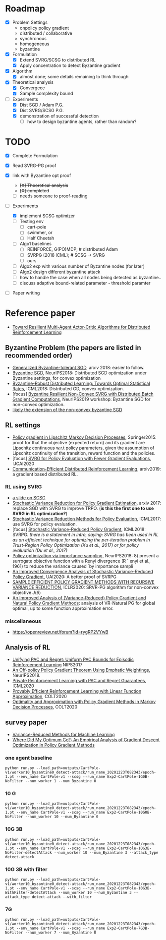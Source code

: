 # Roadmap

- [x] Problem Settings
  * onpolicy policy gradient
  * distributed / collaborative
  * synchronous
  * homogeneous
  * byzantine
- [x] Formulation
  - [x] Extend SVRG/SCSG to distributed RL
  - [x] Apply concentration to detect Byzantine gradient
- [x] Algorithm
  - [x] almost done; some details remaining to think through
- [X] Theoretical analysis
  - [X] Convergece 
  - [X] Sample complexity bound
- [ ] Experiments
  - [X] Dist SGD / Adam P.G.
  - [x] Dist SVRG/SCSG P.G.
  - [x] demonstration of successful detection
    - [ ] how to design byzantine agents, rather than random?

# TODO
- [X] Complete Formulation
- [X] Read SVRG-PG proof
- [X] link with Byzantine opt proof
  - <s> [X] Theoretical analysis</s>
  - <s> [X] completed</s>
  - [ ] needs someone to proof-reading
- [ ] Experiments
  - [X] implement SCSG optimizer
  - [ ] Testing env
    - [ ] cart-pole
    - [ ] swimmer, or
    - [ ] Half Cheetah
  - [ ] Algo1 baselines
    - [ ] REINFORCE, G(PO)MDP; # distributed Adam
    - [ ] SVRPG (2018 ICML); # SCSG -> SVRG
    - [ ] ours
  - [ ] Algo2 exp with various number of Byzantine nodes
  (for later)
  - [ ] Algo2 design different byzantine attack
  - [ ] how to handle the case when all nodes being detected as byzantine..
  - [ ] discuss adaptive bound-related parameter - threshold paramter
- [ ] Paper writing




# Reference paper

* [Toward Resilient Multi-Agent Actor-Critic Algorithms for Distributed
Reinforcement Learning](http://publish.illinois.edu/shripadgade/files/2020/03/ACC2020.pdf)



## Byzantine Problem (the papers are listed in recommended order)
* [Generalized Byzantine-tolerant SGD](https://arxiv.org/pdf/1802.10116.pdf), arxiv 2018: easier to follow. 
* [Byzantine SGD](https://arxiv.org/abs/1803.08917), NeurIPS2018: Distributed SGD optimization under Byzantine settings, for convex optimization
* [Byzantine-Robust Distributed Learning: Towards Optimal Statistical Rates](https://arxiv.org/pdf/1803.01498.pdf), ICML2018: Distributed GD, convex optimization.
* [focus] [Byzantine Resilient Non-Convex SVRG with Distributed Batch Gradient Computations](https://arxiv.org/pdf/1912.04531.pdf), NeurIPS2019 workshop: Byzantine SGD for non-convex optimization.
* [likely the extension of the non-convex byzantine SGD](https://openreview.net/forum?id=PbEHqvFtcS)



## RL settings
* [Policy gradient in Lipschitz Markov Decision Processes](https://link.springer.com/article/10.1007/s10994-015-5484-1), Springer2015: proof for that the objective (expected return) and its gradient are Lipschitz continuous w.r.t policy parameters, given the assumption of Lipschitz continuity of the transition, reward function and the policies.
* [focus] [SVRG for Policy Evaluation with Fewer Gradient Evaluations](https://www.ijcai.org/Proceedings/2020/0374.pdf), IJCAI2020
* [Communication-Efficient Distributed Reinforcement Learning](https://arxiv.org/pdf/1812.03239.pdf), arxiv2019: a gradient based distributed RL.

### RL using SVRG
* [a slide on SCSG](https://lihualei71.github.io/hsieh_slides.pdf)
* [Stochastic Variance Reduction for Policy Gradient Estimation](https://arxiv.org/abs/1710.06034), arxiv 2017: replace SGD with SVRG to improve TRPO. (**is this the first one to use SVRG in RL optimization?**)
* [Stochastic Variance Reduction Methods for Policy Evaluation](https://arxiv.org/pdf/1702.07944.pdf), ICML2017: use SVRG for policy evaluation.
* [focus] [Stochastic Variance-Reduced Policy Gradient](https://arxiv.org/pdf/1806.05618.pdf), ICML2018: SVRPG. *there is a statement in intro, saying: SVRG has been used in RL as an efficient technique for optimizing the per-iteration problem in Trust-Region Policy Optimization (Xu et al., 2017) or for policy evaluation (Du et al., 2017)*
* [Policy optimization via importance sampling](https://arxiv.org/abs/1809.06098), NeurIPS2018: 8) present a surrogate objective function with a Renyi divergence (R ´ enyi et al., 1961) to reduce the variance caused ´by importance sampli
* [An Improved Convergence Analysis of Stochastic Variance-Reduced Policy Gradient](http://proceedings.mlr.press/v115/xu20a/xu20a.pdf), UAI2020: A better proof of SVRPG
* [SAMPLE EFFICIENT POLICY GRADIENT METHODS WITH RECURSIVE VARIANCE REDUCTION](https://arxiv.org/pdf/1909.08610.pdf), ICLR2020: SRVR-PG algorithm for non-convex objective $J(\theta)$
* [An Improved Analysis of (Variance-Reduced) Policy
Gradient and Natural Policy Gradient Methods](https://proceedings.neurips.cc/paper/2020/file/56577889b3c1cd083b6d7b32d32f99d5-Paper.pdf): analysis of VR-Natural PG for global optimal, up to some function approximation error.

### miscellaneous 
* https://openreview.net/forum?id=rygRP2VYwB

## Analysis of RL
* [Unifying PAC and Regret: Uniform PAC Bounds for Episodic Reinforcement Learning](https://arxiv.org/abs/1703.07710) NIPS2017
* [An Off-policy Policy Gradient Theorem Using Emphatic Weightings](https://arxiv.org/pdf/1811.09013.pdf), NeurIPS2018.
* [Private Reinforcement Learning with PAC and Regret Guarantees](https://proceedings.icml.cc/static/paper_files/icml/2020/2453-Paper.pdf), ICML2020
* [Provably Efficient Reinforcement Learning with Linear Function Approximation](https://arxiv.org/abs/1907.05388), COLT2020
* [Optimality and Approximation with Policy Gradient Methods in Markov Decision Processes](http://proceedings.mlr.press/v125/agarwal20a.html), COLT2020
## survey paper
* [Variance-Reduced Methods for Machine Learning](https://arxiv.org/abs/2010.00892)
* [Where Did My Optimum Go?: An Empirical Analysis of Gradient Descent Optimization in Policy Gradient Methods](https://arxiv.org/abs/1810.02525)


### one agent baseline
```python run.py --load_path=outputs/CartPole-v1/worker10_byzantine0_detect-attack/run_name_20201223T082343/epoch-1.pt --env_name CartPole-v1 --scsg --run_name Exp2-CartPole-1G0B-NoFilter --num_worker 1 --num_Byzantine 0```
### 10 G
```python run.py --load_path=outputs/CartPole-v1/worker10_byzantine0_detect-attack/run_name_20201223T082343/epoch-1.pt --env_name CartPole-v1 --scsg --run_name Exp2-CartPole-10G0B-NoFilter --num_worker 10 --num_Byzantine 0```
### 10G 3B
```python run.py --load_path=outputs/CartPole-v1/worker10_byzantine0_detect-attack/run_name_20201223T082343/epoch-1.pt --env_name CartPole-v1 --scsg --run_name Exp2-CartPole-10G3B-NoFilter-detectAttack --num_worker 10 --num_Byzantine 3 --attack_type detect-attack```
### 10G 3B with filter
```python run.py --load_path=outputs/CartPole-v1/worker10_byzantine0_detect-attack/run_name_20201223T082343/epoch-1.pt --env_name CartPole-v1 --scsg --run_name Exp2-CartPole-10G3B-WithFilter-detectAttack --num_worker 10 --num_Byzantine 3 --attack_type detect-attack --with_filter```
### 7G
```python run.py --load_path=outputs/CartPole-v1/worker10_byzantine0_detect-attack/run_name_20201223T082343/epoch-1.pt --env_name CartPole-v1 --scsg --run_name Exp2-CartPole-7G3B-NoFilter --num_worker 7 --num_Byzantine 0```
